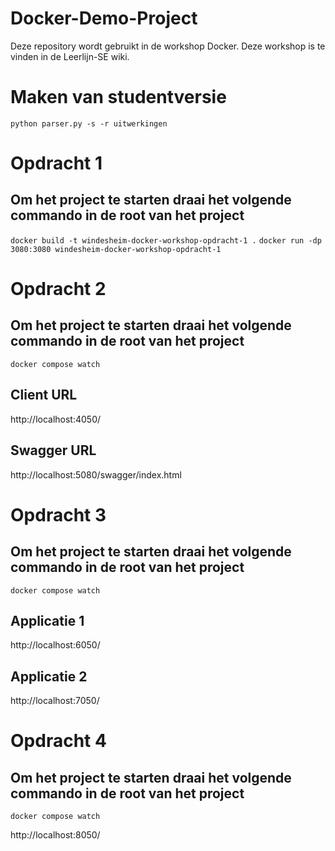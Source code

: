 # Docker-Demo-Project
Deze repository wordt gebruikt in de workshop Docker. Deze workshop is te vinden in de Leerlijn-SE wiki.

# Maken van studentversie
`python parser.py -s -r uitwerkingen`

# Opdracht 1
## Om het project te starten draai het volgende commando in de root van het project
`docker build -t windesheim-docker-workshop-opdracht-1 .`
`docker run -dp 3080:3080 windesheim-docker-workshop-opdracht-1`

# Opdracht 2
## Om het project te starten draai het volgende commando in de root van het project
`docker compose watch`

## Client URL
http://localhost:4050/

## Swagger URL
http://localhost:5080/swagger/index.html

# Opdracht 3
## Om het project te starten draai het volgende commando in de root van het project
`docker compose watch`

## Applicatie 1
http://localhost:6050/

## Applicatie 2
http://localhost:7050/

# Opdracht 4
## Om het project te starten draai het volgende commando in de root van het project
`docker compose watch`

http://localhost:8050/

